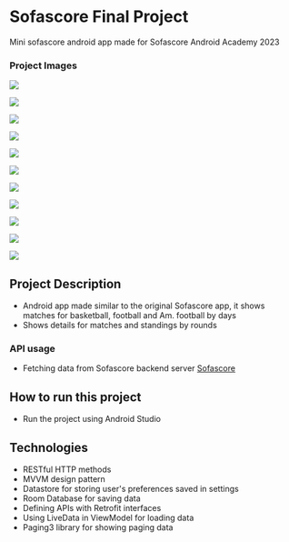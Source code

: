 # Sofascore Final Project
Mini sofascore android app made for Sofascore Android Academy 2023

### Project Images

![](github_images/1.png)

![](github_images/2.png)

![](github_images/3.png)

![](github_images/4.png)

![](github_images/5.png)

![](github_images/6.png)

![](github_images/7.png)

![](github_images/8.png)

![](github_images/9.png)

![](github_images/10.png)

![](github_images/11.png)

## Project Description
- Android app made similar to the original Sofascore app, it shows matches for basketball, football and Am. football by days
- Shows details for matches and standings by rounds

### API usage
- Fetching data from Sofascore backend server [Sofascore](https://academy-backend.sofascore.dev/_"Sofascore")

## How to run this project
- Run the project using Android Studio

## Technologies
- RESTful HTTP methods
- MVVM design pattern
- Datastore for storing user's preferences saved in settings
- Room Database for saving data
- Defining APIs with Retrofit interfaces
- Using LiveData in ViewModel for loading data
- Paging3 library for showing paging data

